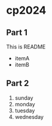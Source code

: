 # cp2024

## Part 1
This is README
- itemA
- itemB

## Part 2
1. sunday
1. monday
1. tuesday
1. wednesday
